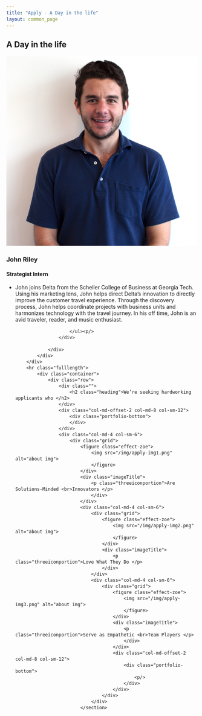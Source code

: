 ```yaml
---
title: "Apply - A Day in the life"
layout: common_page
---
```


<section id="portfolio" class="parallax-section" style="background-position: 50% -391px;">
	<div class="container">
		<h1 class="heading2">A Day in the life </h1>
		<div class="row spaceboth">
			<div class="col-sm-6 column6">
				<p>
					<img src="/img/Headshot_ADITL-JR_VYC_21Apr17.png" class="img-responsive leftsideimg interns" alt="team img">
					</p>
				</div>
				<div class="col-sm-6 column6">
					<div class="team-des rightsideimg">
						<h3 class="apply-name-desig">John Riley</h3>
						<h4 class="desig-name1">Strategist Intern</h4>
						<p class="desin-desc"/>
						<ul class="listdisplay">
							<li class="listdisplay">John joins Delta from the Scheller College of Business at Georgia Tech. Using his marketing lens, John helps direct Delta’s innovation to directly improve the customer travel experience. Through the discovery process, John helps coordinate projects with business units and harmonizes technology with the travel journey. In his off time, John is an avid traveler, reader, and music enthusiast.</li>

						</ul><p/>
					</div>

				</div>
			</div>
		</div>
		<hr class="fulllength">
			<div class="container">
				<div class="row">
					<div class="">
						<h2 class="heading">We’re seeking hardworking applicants who </h2>
					</div>
					<div class="col-md-offset-2 col-md-8 col-sm-12">
						<div class="portfolio-bottom">   		
						</div>
					</div>  
					<div class="col-md-4 col-sm-6">
						<div class="grid">
							<figure class="effect-zoe">
								<img src="/img/apply-img1.png" alt="about img">		
								</figure>
							</div>
							<div class="imageTitle">
								<p class="threeiconportion">Are Solutions-Minded <br>Innovators </p>
								</div>
							</div>   
							<div class="col-md-4 col-sm-6">
								<div class="grid">
									<figure class="effect-zoe">
										<img src="/img/apply-img2.png" alt="about img">			
										</figure>
									</div>
									<div class="imageTitle">
										<p class="threeiconportion">Love What They Do </p>
									</div>
								</div> 
								<div class="col-md-4 col-sm-6">
									<div class="grid">
										<figure class="effect-zoe">
											<img src="/img/apply-img3.png" alt="about img">		
											</figure>
										</div>
										<div class="imageTitle">
											<p class="threeiconportion">Serve as Empathetic <br>Team Players </p>
											</div>
										</div>         
										<div class="col-md-offset-2 col-md-8 col-sm-12">
											<div class="portfolio-bottom">   		
												<p/>
											</div>
										</div>    
									</div>
								</div>
							</section>